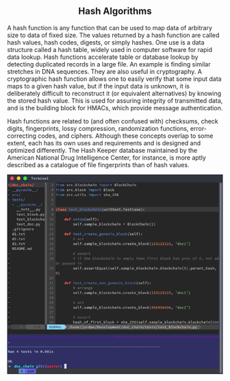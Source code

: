 <center> <h2>Hash Algorithms</h2> </center>

A hash function is any function that can be used to map data of arbitrary size to data of fixed size. The values returned by a hash function are called hash values, hash codes, digests, or simply hashes. One use is a data structure called a hash table, widely used in computer software for rapid data lookup. Hash functions accelerate table or database lookup by detecting duplicated records in a large file. An example is finding similar stretches in DNA sequences. They are also useful in cryptography. A cryptographic hash function allows one to easily verify that some input data maps to a given hash value, but if the input data is unknown, it is deliberately difficult to reconstruct it (or equivalent alternatives) by knowing the stored hash value. This is used for assuring integrity of transmitted data, and is the building block for HMACs, which provide message authentication.

Hash functions are related to (and often confused with) checksums, check digits, fingerprints, lossy compression, randomization functions, error-correcting codes, and ciphers. Although these concepts overlap to some extent, each has its own uses and requirements and is designed and optimized differently. The Hash Keeper database maintained by the American National Drug Intelligence Center, for instance, is more aptly described as a catalogue of file fingerprints than of hash values.

<img src="/src/images/vimtmux.png" alt="Drawing" style="max-width: 100%;"/>
